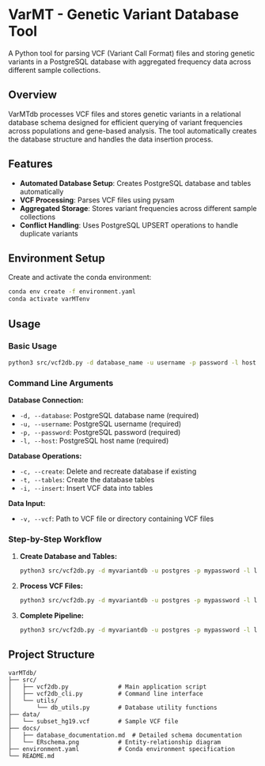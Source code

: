# VarMT - Genetic Variant Database Tool

A Python tool for parsing VCF (Variant Call Format) files and storing genetic variants in a PostgreSQL database with aggregated frequency data across different sample collections.

## Overview

VarMTdb processes VCF files and stores genetic variants in a relational database schema designed for efficient querying of variant frequencies across populations and gene-based analysis. The tool automatically creates the database structure and handles the data insertion process.

## Features

- **Automated Database Setup**: Creates PostgreSQL database and tables automatically
- **VCF Processing**: Parses VCF files using pysam
- **Aggregated Storage**: Stores variant frequencies across different sample collections
- **Conflict Handling**: Uses PostgreSQL UPSERT operations to handle duplicate variants

## Environment Setup
Create and activate the conda environment:

```bash
conda env create -f environment.yaml
conda activate varMTenv
```

## Usage

### Basic Usage
```bash
python3 src/vcf2db.py -d database_name -u username -p password -l host -c -t -i -v path/to/vcf
```

### Command Line Arguments

**Database Connection:**
- `-d, --database`: PostgreSQL database name (required)
- `-u, --username`: PostgreSQL username (required)  
- `-p, --password`: PostgreSQL password (required)
- `-l, --host`: PostgreSQL host name (required)

**Database Operations:**
- `-c, --create`: Delete and recreate database if existing
- `-t, --tables`: Create the database tables
- `-i, --insert`: Insert VCF data into tables

**Data Input:**
- `-v, --vcf`: Path to VCF file or directory containing VCF files

### Step-by-Step Workflow

1. **Create Database and Tables:**
   ```bash
   python3 src/vcf2db.py -d myvariantdb -u postgres -p mypassword -l localhost -c -t -v data/
   ```

2. **Process VCF Files:**
   ```bash
   python3 src/vcf2db.py -d myvariantdb -u postgres -p mypassword -l localhost -i -v data/
   ```

3. **Complete Pipeline:**
   ```bash
   python3 src/vcf2db.py -d myvariantdb -u postgres -p mypassword -l localhost -c -t -i -v data/
   ```

## Project Structure

```
varMTdb/
├── src/
│   ├── vcf2db.py              # Main application script
│   ├── vcf2db_cli.py          # Command line interface
│   └── utils/
│       └── db_utils.py        # Database utility functions
├── data/
│   └── subset_hg19.vcf        # Sample VCF file
├── docs/
│   ├── database_documentation.md  # Detailed schema documentation
│   └── ERschema.png           # Entity-relationship diagram
├── environment.yaml           # Conda environment specification
└── README.md
```